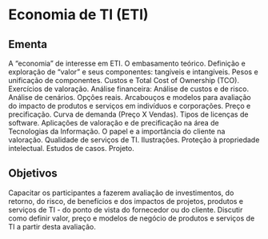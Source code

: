
# Economia de TI (ETI)

## **Ementa**

A “economia” de interesse em ETI. O embasamento teórico. Definição e exploração de “valor” e seus componentes: tangíveis e intangíveis. Pesos e unificação de componentes. Custos e Total Cost of Ownership (TCO). Exercícios de valoração. Análise financeira: Análise de custos e de risco. Análise de cenários. Opções reais. Arcabouços e modelos para avaliação do impacto de produtos e serviços em indivíduos e corporações. Preço e precificação. Curva de demanda (Preço X Vendas). Tipos de licenças de software. Aplicações de valoração e de precificação na área de Tecnologias da Informação. O papel e a importância do cliente na valoração. Qualidade de serviços de TI. Ilustrações. Proteção à propriedade intelectual. Estudos de casos. Projeto.

## **Objetivos**
Capacitar os participantes a fazerem avaliação de investimentos, do retorno, do risco, de benefícios e dos impactos de projetos, produtos e serviços de TI - do ponto de vista do fornecedor ou do cliente. Discutir como definir valor, preço e modelos de negócio de produtos e serviços de TI a partir desta avaliação.

```